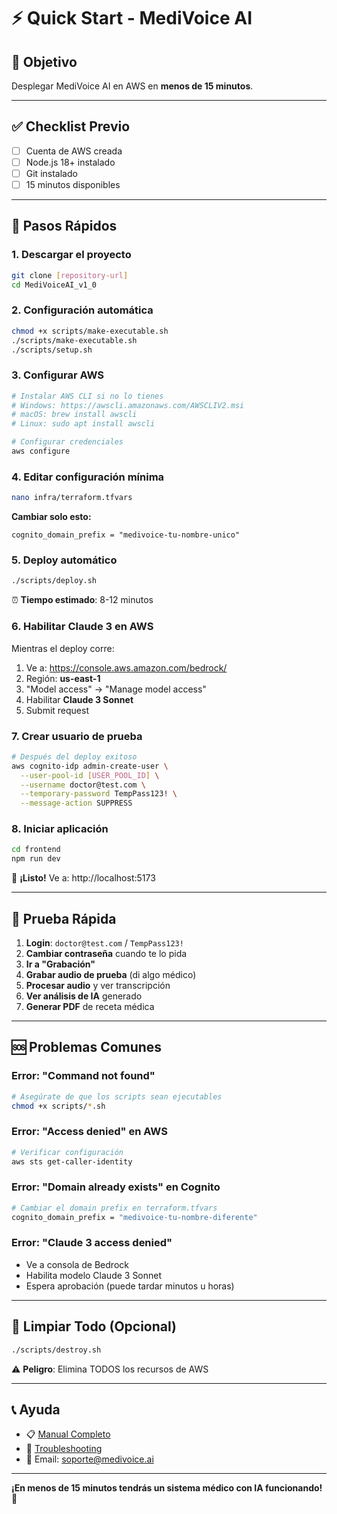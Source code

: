 # ⚡ Quick Start - MediVoice AI

## 🎯 Objetivo
Desplegar MediVoice AI en AWS en **menos de 15 minutos**.

---

## ✅ Checklist Previo

- [ ] Cuenta de AWS creada
- [ ] Node.js 18+ instalado
- [ ] Git instalado
- [ ] 15 minutos disponibles

---

## 🚀 Pasos Rápidos

### 1. Descargar el proyecto
```bash
git clone [repository-url]
cd MediVoiceAI_v1_0
```

### 2. Configuración automática
```bash
chmod +x scripts/make-executable.sh
./scripts/make-executable.sh
./scripts/setup.sh
```

### 3. Configurar AWS
```bash
# Instalar AWS CLI si no lo tienes
# Windows: https://awscli.amazonaws.com/AWSCLIV2.msi
# macOS: brew install awscli
# Linux: sudo apt install awscli

# Configurar credenciales
aws configure
```

### 4. Editar configuración mínima
```bash
nano infra/terraform.tfvars
```

**Cambiar solo esto:**
```hcl
cognito_domain_prefix = "medivoice-tu-nombre-unico"
```

### 5. Deploy automático
```bash
./scripts/deploy.sh
```
⏰ **Tiempo estimado**: 8-12 minutos

### 6. Habilitar Claude 3 en AWS
Mientras el deploy corre:
1. Ve a: https://console.aws.amazon.com/bedrock/
2. Región: **us-east-1**
3. "Model access" → "Manage model access"
4. Habilitar **Claude 3 Sonnet**
5. Submit request

### 7. Crear usuario de prueba
```bash
# Después del deploy exitoso
aws cognito-idp admin-create-user \
  --user-pool-id [USER_POOL_ID] \
  --username doctor@test.com \
  --temporary-password TempPass123! \
  --message-action SUPPRESS
```

### 8. Iniciar aplicación
```bash
cd frontend
npm run dev
```

🎉 **¡Listo!** Ve a: http://localhost:5173

---

## 🧪 Prueba Rápida

1. **Login**: `doctor@test.com` / `TempPass123!`
2. **Cambiar contraseña** cuando te lo pida
3. **Ir a "Grabación"**
4. **Grabar audio de prueba** (di algo médico)
5. **Procesar audio** y ver transcripción
6. **Ver análisis de IA** generado
7. **Generar PDF** de receta médica

---

## 🆘 Problemas Comunes

### Error: "Command not found"
```bash
# Asegúrate de que los scripts sean ejecutables
chmod +x scripts/*.sh
```

### Error: "Access denied" en AWS
```bash
# Verificar configuración
aws sts get-caller-identity
```

### Error: "Domain already exists" en Cognito
```bash
# Cambiar el domain prefix en terraform.tfvars
cognito_domain_prefix = "medivoice-tu-nombre-diferente"
```

### Error: "Claude 3 access denied"
- Ve a consola de Bedrock
- Habilita modelo Claude 3 Sonnet
- Espera aprobación (puede tardar minutos u horas)

---

## 🧹 Limpiar Todo (Opcional)

```bash
./scripts/destroy.sh
```
⚠️ **Peligro**: Elimina TODOS los recursos de AWS

---

## 📞 Ayuda

- 📋 [Manual Completo](MANUAL_DEPLOY.md)
- 🐛 [Troubleshooting](TROUBLESHOOTING.md)
- 📧 Email: soporte@medivoice.ai

---

**¡En menos de 15 minutos tendrás un sistema médico con IA funcionando!** 🎉 